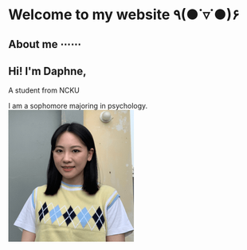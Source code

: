 # Welcome to my website ٩(●˙▿˙●)۶ 

## About me ⋯⋯
## Hi! I'm Daphne,

A student from NCKU 

I am a sophomore majoring in psychology.
<img src="https://github.com/minmochang/minmochang.github.io/blob/main/image.png?raw=true">





